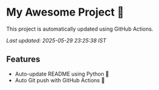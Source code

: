 # My Awesome Project 🚀

This project is automatically updated using GitHub Actions.

_Last updated: 2025-05-29 23:25:38 IST_

## Features
- Auto-update README using Python 🐍
- Auto Git push with GitHub Actions 🤖
